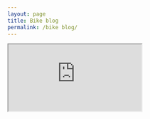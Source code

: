 ```yaml
---
layout: page
title: Bike blog
permalink: /bike blog/
---
```

<iframe src="https://docs.google.com/document/d/e/2PACX-1vSDWwEcvKPEPhTJ9Or6-asT1Qt2Nt2nh2w1ABOJT8pRhDet-XJirRAW2Ojb0o7hlCuf5tTQNYcVZBTi/pub?embedded=true"></iframe>
